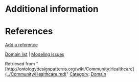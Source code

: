 #  Additional information


#  References


[Add a reference](index.php@title=Odp%253AAdd_reference&subject=../Community/Healthcare.md "http://ontologydesignpatterns.org/wiki/index.php?title=Odp:Add_reference&subject=Community%3AHealthcare")


  




[Domain list](../Community/Domain.md "Community:Domain") | [Modeling issues](../Community/Main.md "Community:Main")


Retrieved from "[http://ontologydesignpatterns.org/wiki/Community:Healthcare](../Community/Healthcare.md)"
 [Category](http://ontologydesignpatterns.org/wiki/Special:Categories "Special:Categories"): [Domain](../Category/Domain.md "Category:Domain")